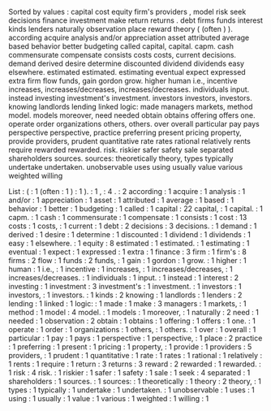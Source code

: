 Sorted by values :
capital cost equity firm's providers , model risk seek decisions finance investment make return returns . debt firms funds interest kinds lenders naturally observation place reward theory ( (often ) ). according acquire analysis and/or appreciation asset attributed average based behavior better budgeting called capital, capital. capm. cash commensurate compensate consists costs costs, current decisions. demand derived desire determine discounted dividend dividends easy elsewhere. estimated estimated. estimating eventual expect expressed extra firm flow funds, gain gordon grow. higher human i.e., incentive increases, increases/decreases, increases/decreases. individuals input. instead investing investment's investment. investors investors, investors. knowing landlords lending linked logic: made managers markets, method model. models moreover, need needed obtain obtains offering offers one. operate order organizations others, others. over overall particular pay pays perspective perspective, practice preferring present pricing property, provide providers, prudent quantitative rate rates rational relatively rents require rewarded rewarded. risk. riskier safer safety sale separated shareholders sources. sources: theoretically theory, types typically undertake undertaken. unobservable uses using usually value various weighted willing 

List :
( : 1
(often : 1
) : 1
). : 1
, : 4
. : 2
according : 1
acquire : 1
analysis : 1
and/or : 1
appreciation : 1
asset : 1
attributed : 1
average : 1
based : 1
behavior : 1
better : 1
budgeting : 1
called : 1
capital : 22
capital, : 1
capital. : 1
capm. : 1
cash : 1
commensurate : 1
compensate : 1
consists : 1
cost : 13
costs : 1
costs, : 1
current : 1
debt : 2
decisions : 3
decisions. : 1
demand : 1
derived : 1
desire : 1
determine : 1
discounted : 1
dividend : 1
dividends : 1
easy : 1
elsewhere. : 1
equity : 8
estimated : 1
estimated. : 1
estimating : 1
eventual : 1
expect : 1
expressed : 1
extra : 1
finance : 3
firm : 1
firm's : 8
firms : 2
flow : 1
funds : 2
funds, : 1
gain : 1
gordon : 1
grow. : 1
higher : 1
human : 1
i.e., : 1
incentive : 1
increases, : 1
increases/decreases, : 1
increases/decreases. : 1
individuals : 1
input. : 1
instead : 1
interest : 2
investing : 1
investment : 3
investment's : 1
investment. : 1
investors : 1
investors, : 1
investors. : 1
kinds : 2
knowing : 1
landlords : 1
lenders : 2
lending : 1
linked : 1
logic: : 1
made : 1
make : 3
managers : 1
markets, : 1
method : 1
model : 4
model. : 1
models : 1
moreover, : 1
naturally : 2
need : 1
needed : 1
observation : 2
obtain : 1
obtains : 1
offering : 1
offers : 1
one. : 1
operate : 1
order : 1
organizations : 1
others, : 1
others. : 1
over : 1
overall : 1
particular : 1
pay : 1
pays : 1
perspective : 1
perspective, : 1
place : 2
practice : 1
preferring : 1
present : 1
pricing : 1
property, : 1
provide : 1
providers : 5
providers, : 1
prudent : 1
quantitative : 1
rate : 1
rates : 1
rational : 1
relatively : 1
rents : 1
require : 1
return : 3
returns : 3
reward : 2
rewarded : 1
rewarded. : 1
risk : 4
risk. : 1
riskier : 1
safer : 1
safety : 1
sale : 1
seek : 4
separated : 1
shareholders : 1
sources. : 1
sources: : 1
theoretically : 1
theory : 2
theory, : 1
types : 1
typically : 1
undertake : 1
undertaken. : 1
unobservable : 1
uses : 1
using : 1
usually : 1
value : 1
various : 1
weighted : 1
willing : 1
